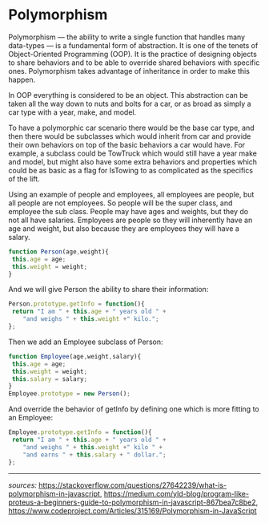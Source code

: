 # Polymorphism
Polymorphism — the ability to write a single function that handles many data-types — is a fundamental form of abstraction. It is one of the tenets of Object-Oriented Programming (OOP). It is the practice of designing objects to share behaviors and to be able to override shared behaviors with specific ones. Polymorphism takes advantage of inheritance in order to make this happen.

In OOP everything is considered to be an object. This abstraction can be taken all the way down to nuts and bolts for a car, or as broad as simply a car type with a year, make, and model.

To have a polymorphic car scenario there would be the base car type, and then there would be subclasses which would inherit from car and provide their own behaviors on top of the basic behaviors a car would have. For example, a subclass could be TowTruck which would still have a year make and model, but might also have some extra behaviors and properties which could be as basic as a flag for IsTowing to as complicated as the specifics of the lift.

Using an example of people and employees, all employees are people, but all people are not employees. So people will be the super class, and employee the sub class. People may have ages and weights, but they do not all have salaries. Employees are people so they will inherently have an age and weight, but also because they are employees they will have a salary.

```javascript
function Person(age,weight){
 this.age = age;
 this.weight = weight;
}
```
And we will give Person the ability to share their information:
```javascript
Person.prototype.getInfo = function(){
 return "I am " + this.age + " years old " +
    "and weighs " + this.weight +" kilo.";
};
```
Then we add an Employee subclass of Person:
```javascript
function Employee(age,weight,salary){
 this.age = age;
 this.weight = weight;
 this.salary = salary;
}
Employee.prototype = new Person();
```
And override the behavior of getInfo by defining one which is more fitting to an Employee:
```javascript
Employee.prototype.getInfo = function(){
 return "I am " + this.age + " years old " +
    "and weighs " + this.weight +" kilo " +
    "and earns " + this.salary + " dollar.";  
};
```
---
_sources:_ https://stackoverflow.com/questions/27642239/what-is-polymorphism-in-javascript, https://medium.com/yld-blog/program-like-proteus-a-beginners-guide-to-polymorphism-in-javascript-867bea7c8be2, https://www.codeproject.com/Articles/315169/Polymorphism-in-JavaScript